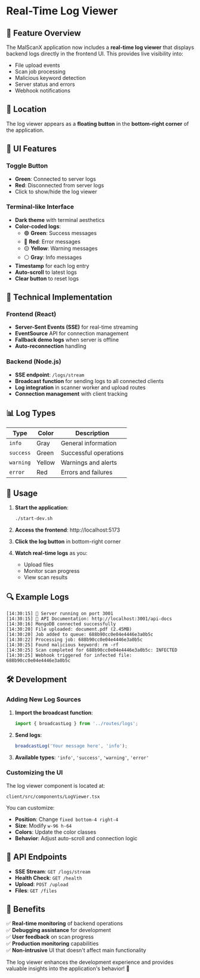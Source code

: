 # Real-Time Log Viewer

## 🎯 **Feature Overview**

The MalScanX application now includes a **real-time log viewer** that displays backend logs directly in the frontend UI. This provides live visibility into:

- File upload events
- Scan job processing
- Malicious keyword detection
- Server status and errors
- Webhook notifications

## 📍 **Location**

The log viewer appears as a **floating button** in the **bottom-right corner** of the application.

## 🎨 **UI Features**

### **Toggle Button**
- **Green**: Connected to server logs
- **Red**: Disconnected from server logs
- Click to show/hide the log viewer

### **Terminal-like Interface**
- **Dark theme** with terminal aesthetics
- **Color-coded logs**:
  - 🟢 **Green**: Success messages
  - 🔴 **Red**: Error messages  
  - 🟡 **Yellow**: Warning messages
  - ⚪ **Gray**: Info messages
- **Timestamp** for each log entry
- **Auto-scroll** to latest logs
- **Clear button** to reset logs

## 🔧 **Technical Implementation**

### **Frontend (React)**
- **Server-Sent Events (SSE)** for real-time streaming
- **EventSource** API for connection management
- **Fallback demo logs** when server is offline
- **Auto-reconnection** handling

### **Backend (Node.js)**
- **SSE endpoint**: `/logs/stream`
- **Broadcast function** for sending logs to all connected clients
- **Log integration** in scanner worker and upload routes
- **Connection management** with client tracking

## 📊 **Log Types**

| Type | Color | Description |
|------|-------|-------------|
| `info` | Gray | General information |
| `success` | Green | Successful operations |
| `warning` | Yellow | Warnings and alerts |
| `error` | Red | Errors and failures |

## 🚀 **Usage**

1. **Start the application**:
   ```bash
   ./start-dev.sh
   ```

2. **Access the frontend**: http://localhost:5173

3. **Click the log button** in bottom-right corner

4. **Watch real-time logs** as you:
   - Upload files
   - Monitor scan progress
   - View scan results

## 🔍 **Example Logs**

```
[14:30:15] 🚀 Server running on port 3001
[14:30:15] 📖 API Documentation: http://localhost:3001/api-docs
[14:30:16] MongoDB connected successfully
[14:30:20] File uploaded: document.pdf (2.45MB)
[14:30:20] Job added to queue: 688b90cc0e04e4446e3a0b5c
[14:30:22] Processing job: 688b90cc0e04e4446e3a0b5c
[14:30:25] Found malicious keyword: rm -rf
[14:30:25] Scan completed for 688b90cc0e04e4446e3a0b5c: INFECTED
[14:30:25] Webhook triggered for infected file: 688b90cc0e04e4446e3a0b5c
```

## 🛠 **Development**

### **Adding New Log Sources**

1. **Import the broadcast function**:
   ```typescript
   import { broadcastLog } from '../routes/logs';
   ```

2. **Send logs**:
   ```typescript
   broadcastLog('Your message here', 'info');
   ```

3. **Available types**: `'info'`, `'success'`, `'warning'`, `'error'`

### **Customizing the UI**

The log viewer component is located at:
```
client/src/components/LogViewer.tsx
```

You can customize:
- **Position**: Change `fixed bottom-4 right-4`
- **Size**: Modify `w-96 h-64`
- **Colors**: Update the color classes
- **Behavior**: Adjust auto-scroll and connection logic

## 🔗 **API Endpoints**

- **SSE Stream**: `GET /logs/stream`
- **Health Check**: `GET /health`
- **Upload**: `POST /upload`
- **Files**: `GET /files`

## 🎯 **Benefits**

✅ **Real-time monitoring** of backend operations  
✅ **Debugging assistance** for development  
✅ **User feedback** on scan progress  
✅ **Production monitoring** capabilities  
✅ **Non-intrusive** UI that doesn't affect main functionality  

The log viewer enhances the development experience and provides valuable insights into the application's behavior! 🎉 